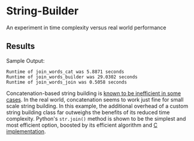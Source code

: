 # String-Builder

An experiment in time complexity versus real world performance

## Results

Sample Output:

```text
Runtime of join_words_cat was 5.8871 seconds
Runtime of join_words_builder was 29.0302 seconds
Runtime of join_words_join was 0.5058 seconds
```

Concatenation-based string building is [known to be inefficient in some cases](https://pellegrino.link/2015/08/22/string-concatenation-with-java-8.html). In the real world, concatenation seems to work just fine for small scale string building. In this example, the additional overhead of a custom string building class far outweighs the benefits of its reduced time complexity. Python's `str.join()` method is shown to be the simplest and most efficient option, boosted by its efficient algorithm and [C implementation](http://svn.python.org/projects/python/trunk/Objects/stringobject.c).